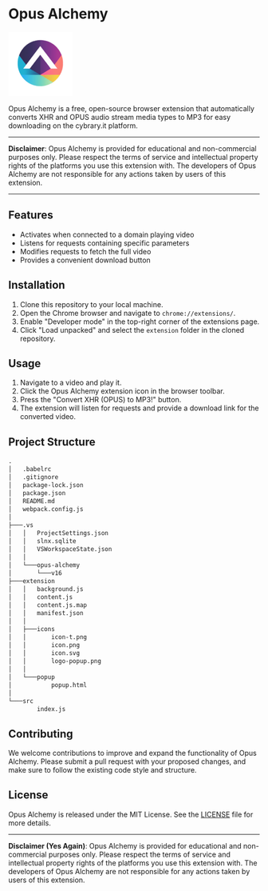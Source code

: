 # Opus Alchemy

![Opus Alchemy Logo](./extension/icons/icon.png)

Opus Alchemy is a free, open-source browser extension that automatically converts XHR and OPUS audio stream media types to MP3 for easy downloading on the cybrary.it platform.

---

**Disclaimer**: Opus Alchemy is provided for educational and non-commercial purposes only. Please respect the terms of service and intellectual property rights of the platforms you use this extension with. The developers of Opus Alchemy are not responsible for any actions taken by users of this extension.

---

## Features

- Activates when connected to a domain playing video
- Listens for requests containing specific parameters
- Modifies requests to fetch the full video
- Provides a convenient download button

## Installation

1. Clone this repository to your local machine.
2. Open the Chrome browser and navigate to `chrome://extensions/`.
3. Enable "Developer mode" in the top-right corner of the extensions page.
4. Click "Load unpacked" and select the `extension` folder in the cloned repository.

## Usage

1. Navigate to a video and play it.
2. Click the Opus Alchemy extension icon in the browser toolbar.
3. Press the "Convert XHR (OPUS) to MP3!" button.
4. The extension will listen for requests and provide a download link for the converted video.

## Project Structure

```
.
│   .babelrc
│   .gitignore
│   package-lock.json
│   package.json
│   README.md
│   webpack.config.js
│
├───.vs
│   │   ProjectSettings.json
│   │   slnx.sqlite
│   │   VSWorkspaceState.json
│   │
│   └───opus-alchemy
│       └───v16
├───extension
│   │   background.js
│   │   content.js
│   │   content.js.map
│   │   manifest.json
│   │
│   ├───icons
│   │       icon-t.png
│   │       icon.png
│   │       icon.svg
│   │       logo-popup.png
│   │
│   └───popup
│           popup.html
│
└───src
        index.js
```

## Contributing

We welcome contributions to improve and expand the functionality of Opus Alchemy. Please submit a pull request with your proposed changes, and make sure to follow the existing code style and structure.

## License

Opus Alchemy is released under the MIT License. See the [LICENSE](LICENSE) file for more details.


---

**Disclaimer (Yes Again)**: Opus Alchemy is provided for educational and non-commercial purposes only. Please respect the terms of service and intellectual property rights of the platforms you use this extension with. The developers of Opus Alchemy are not responsible for any actions taken by users of this extension.
